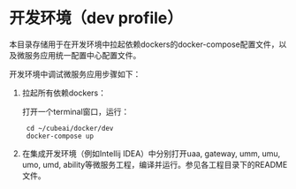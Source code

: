 # 开发环境（dev profile）

本目录存储用于在开发环境中拉起依赖dockers的docker-compose配置文件，以及微服务应用统一配置中心配置文件。

开发环境中调试微服务应用步骤如下：

1. 拉起所有依赖dockers：

    打开一个terminal窗口，运行：

        cd ~/cubeai/docker/dev
        docker-compose up
        
2. 在集成开发环境（例如Intellij IDEA）中分别打开uaa, gateway, umm, umu, umo, umd, ability等微服务工程，编译并运行。参见各工程目录下的README文件。


